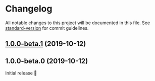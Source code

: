 # Changelog

All notable changes to this project will be documented in this file. See [standard-version](https://github.com/conventional-changelog/standard-version) for commit guidelines.

## [1.0.0-beta.1](http://kevinpollet///compare/v1.0.0-beta.0...v1.0.0-beta.1) (2019-10-12)

## 1.0.0-beta.0 (2019-10-12)

Initial release 🥳
